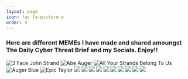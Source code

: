 ```yaml
---
layout: page
icon: fas fa-picture-o
order: 4
---
```

### Here are different MEMEs I have made and shared amoungst The Daily Cyber Threat Brief and my Socials.  Enjoy!! 
![3 Face John Strand](/assets/images/3face%20John%20Strand.png)
![Abe Auger](/assets/images/AbeAuger.png)
![All Your Strands Belong To Us](/assets/images/All-Your-Strands-Belong-To-Us.png)
![Auger Blue](/assets/images/Auger.png)
![Epic Taylor](/assets/images/Epic-Taylor.png)
![](/assets/images/Auger-Hard.png)
![](/assets/images/Baby-Strand.png)
![](/assets/images/BabyGerryNewYear.png)
![](/assets/images/BabyJohndodo2.png)
![](/assets/images/BabyJohndodoxcf.png)
![](/assets/images/baristaJohnS.png)
![](/assets/images/bearded-john.png)
![](/assets/images/Best-House-Boy-Gerry.png)
![](/assets/images/BHISTaunters.png)
![](/assets/images/MTG-Auger.png)